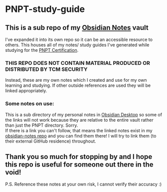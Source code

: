 # PNPT-study-guide

## This is a sub repo of my [Obsidian Notes](https://github.com/TrshPuppy/obsidian-notes) vault

I've expanded it into its own repo so it can be an accessible resource to others. This houses all of my notes/ study guides I've generated while studying for the [PNPT Certification](https://certifications.tcm-sec.com/pnpt/).

### THIS REPO DOES NOT CONTAIN MATERIAL PRODUCED OR DISTRIBUTED BY TCM SECURITY

Instead, these are my own notes which I created and use for my own learning and studying. If other outside references are used they will be linked appropriately.

### Some notes on use:
This is a sub directory of my personal notes in [Obsidian Desktop](https://obsidian.md/) so some of the links will not work because they are relative to the entire vault rather than just the PNPT directory. Sorry. 
<br>
If there is a link you can't follow, that means the linked notes exist in my [obsidian-notes repo](https://github.com/TrshPuppy/obsidian-notes) and you can find them there! I will try to link them (to their external GitHub residence) throughout.

## Thank you so much for stopping by and I hope this repo is useful for someone out there in the void!

P.S. Reference these notes at your own risk, I cannot verify their accuracy :)
